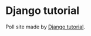 # Django tutorial

Poll site made by [Django tutorial](https://docs.djangoproject.com/ja/3.2/intro/).  
